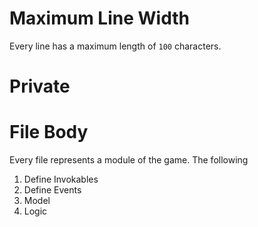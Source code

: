 # Maximum Line Width

Every line has a maximum length of `100` characters.

# Private 

# File Body

Every file represents a module of the game. The following

1. Define Invokables
2. Define Events
3. Model
4. Logic